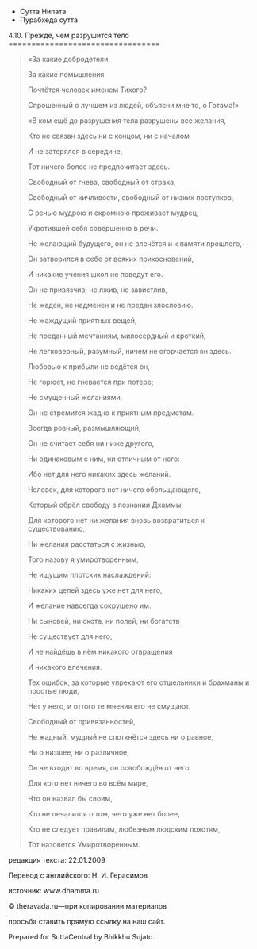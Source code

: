 









* Сутта Нипата
* Пурабхеда сутта


4\.10\. Прежде, чем разрушится тело
\=\=\=\=\=\=\=\=\=\=\=\=\=\=\=\=\=\=\=\=\=\=\=\=\=\=\=\=\=\=\=\=\=




> «За какие добродетели,  
> 
> За какие помышления  
> 
> Почтётся человек именем Тихого?  
> 
> Спрошенный о лучшем из людей, объясни мне то, о Готама\!»
> 
> 
> «В ком ещё до разрушения тела разрушены все желания,  
> 
> Кто не связан здесь ни с концом, ни с началом  
> 
> И не затерялся в середине,  
> 
> Тот ничего более не предпочитает здесь\.
> 
> 
> Свободный от гнева, свободный от страха,  
> 
> Свободный от кичливости, свободный от низких поступков,  
> 
> С речью мудрою и скромною проживает мудрец,  
> 
> Укротившей себя совершенно в речи\.
> 
> 
> Не желающий будущего, он не влечётся и к памяти прошлого,—  
> 
> Он затворился в себе от всяких прикосновений,  
> 
> И никакие учения школ не поведут его\.
> 
> 
> Он не привязчив, не лжив, не завистлив,  
> 
> Не жаден, не надменен и не предан злословию\.
> 
> 
> Не жаждущий приятных вещей,  
> 
> Не преданный мечтаниям, милосердный и кроткий,  
> 
> Не легковерный, разумный, ничем не огорчается он здесь\.
> 
> 
> Любовью к прибыли не ведётся он,  
> 
> Не горюет, не гневается при потере;  
> 
> Не смущенный желаниями,  
> 
> Он не стремится жадно к приятным предметам\.
> 
> 
> Всегда ровный, размышляющий,  
> 
> Он не считает себя ни ниже другого,  
> 
> Ни одинаковым с ним, ни отличным от него:  
> 
> Ибо нет для него никаких здесь желаний\.
> 
> 
> Человек, для которого нет ничего обольщающего,  
> 
> Который обрёл свободу в познании Дхаммы,  
> 
> Для которого нет ни желания вновь возвратиться к существованию,  
> 
> Ни желания расстаться с жизнью,  
> 
> Того назову я умиротворенным,  
> 
> Не ищущим плотских наслаждений:  
> 
> Никаких цепей здесь уже нет для него,  
> 
> И желание навсегда сокрушено им\.
> 
> 
> Ни сыновей, ни скота, ни полей, ни богатств  
> 
> Не существует для него,  
> 
> И не найдёшь в нём никакого отвращения  
> 
> И никакого влечения\.
> 
> 
> Тех ошибок, за которые упрекают его отшельники и брахманы и простые люди,  
> 
> Нет у него, и оттого те мнения его не смущают\.
> 
> 
> Свободный от привязанностей,  
> 
> Не жадный, мудрый не споткнётся здесь ни о равное,  
> 
> Ни о низшее, ни о различное,  
> 
> Он не входит во время, он освобождён от него\.
> 
> 
> Для кого нет ничего во всём мире,  
> 
> Что он назвал бы своим,  
> 
> Кто не печалится о том, чего уже нет более,  
> 
> Кто не следует правилам, любезным людским похотям,  
> 
> Тот назовется Умиротворенным\.



редакция текста: 22\.01\.2009


Перевод с английского: Н\. И\. Герасимов


источник: www\.dhamma\.ru


© theravada\.ru—при копировании материалов


просьба ставить прямую ссылку на наш сайт\.


Prepared for SuttaCentral by Bhikkhu Sujato\.






